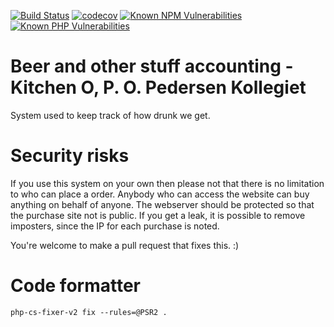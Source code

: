 [![Build Status](https://travis-ci.com/eKristensen/beer.svg?branch=master)](https://travis-ci.com/eKristensen/beer)
[![codecov](https://codecov.io/gh/eKristensen/beer/branch/master/graph/badge.svg)](https://codecov.io/gh/eKristensen/beer)
[![Known NPM Vulnerabilities](https://snyk.io//test/github/eKristensen/beer/badge.svg?targetFile=package.json)](https://snyk.io//test/github/eKristensen/beer?targetFile=package.json)
[![Known PHP Vulnerabilities](https://snyk.io//test/github/eKristensen/beer/badge.svg?targetFile=composer.lock)](https://snyk.io//test/github/eKristensen/beer?targetFile=composer.lock)


# Beer and other stuff accounting - Kitchen O, P. O. Pedersen Kollegiet

System used to keep track of how drunk we get.

# Security risks

If you use this system on your own then please not that there is no limitation to who can place a order. Anybody who can access the website can buy anything on behalf of anyone. The webserver should be protected so that the purchase site not is public. If you get a leak, it is possible to remove imposters, since the IP for each purchase is noted.

You're welcome to make a pull request that fixes this. :)

# Code formatter
<code>php-cs-fixer-v2 fix --rules=@PSR2 .</code>
